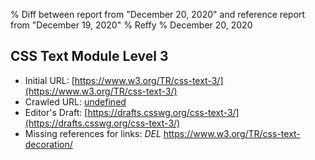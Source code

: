 % Diff between report from "December 20, 2020" and reference report from "December 19, 2020"
% Reffy
% December 20, 2020

## CSS Text Module Level 3

- Initial URL: [https://www.w3.org/TR/css-text-3/](https://www.w3.org/TR/css-text-3/)
- Crawled URL: [undefined](undefined)
- Editor's Draft: [https://drafts.csswg.org/css-text-3/](https://drafts.csswg.org/css-text-3/)
- Missing references for links: *DEL* https://www.w3.org/TR/css-text-decoration/



